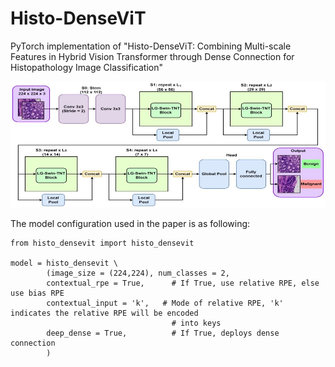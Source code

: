 # Histo-DenseViT

PyTorch implementation of "Histo-DenseViT: Combining Multi-scale Features in Hybrid Vision Transformer through Dense Connection for Histopathology Image Classification"

![alt text](https://github.com/MPYong/Histo-DenseViT/blob/main/image/Graphical%20abstract.jpg)

The model configuration used in the paper is as following:

```
from histo_densevit import histo_densevit

model = histo_densevit \
        (image_size = (224,224), num_classes = 2,
        contextual_rpe = True,      # If True, use relative RPE, else use bias RPE
        contextual_input = 'k',   # Mode of relative RPE, 'k' indicates the relative RPE will be encoded
                                    # into keys
        deep_dense = True,          # If True, deploys dense connection
        )
```
